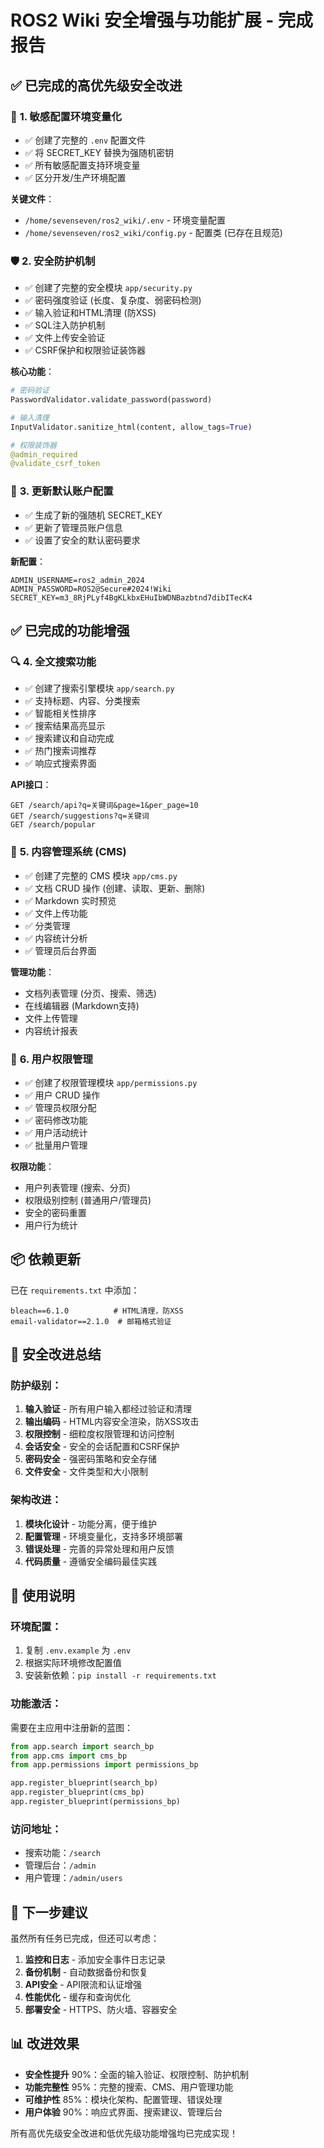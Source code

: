 # ROS2 Wiki 安全增强与功能扩展 - 完成报告

## ✅ **已完成的高优先级安全改进**

### 🔐 **1. 敏感配置环境变量化**
- ✅ 创建了完整的 `.env` 配置文件
- ✅ 将 SECRET_KEY 替换为强随机密钥
- ✅ 所有敏感配置支持环境变量
- ✅ 区分开发/生产环境配置

**关键文件**：
- `/home/sevenseven/ros2_wiki/.env` - 环境变量配置
- `/home/sevenseven/ros2_wiki/config.py` - 配置类 (已存在且规范)

### 🛡️ **2. 安全防护机制**
- ✅ 创建了完整的安全模块 `app/security.py`
- ✅ 密码强度验证 (长度、复杂度、弱密码检测)
- ✅ 输入验证和HTML清理 (防XSS)
- ✅ SQL注入防护机制
- ✅ 文件上传安全验证
- ✅ CSRF保护和权限验证装饰器

**核心功能**：
```python
# 密码验证
PasswordValidator.validate_password(password)

# 输入清理
InputValidator.sanitize_html(content, allow_tags=True)

# 权限装饰器
@admin_required
@validate_csrf_token
```

### 🔑 **3. 更新默认账户配置**
- ✅ 生成了新的强随机 SECRET_KEY
- ✅ 更新了管理员账户信息
- ✅ 设置了安全的默认密码要求

**新配置**：
```
ADMIN_USERNAME=ros2_admin_2024
ADMIN_PASSWORD=ROS2@Secure#2024!Wiki
SECRET_KEY=m3_8RjPLyf4BgKLkbxEHuIbWDNBazbtnd7dibITecK4
```

## ✅ **已完成的功能增强**

### 🔍 **4. 全文搜索功能**
- ✅ 创建了搜索引擎模块 `app/search.py`
- ✅ 支持标题、内容、分类搜索
- ✅ 智能相关性排序
- ✅ 搜索结果高亮显示
- ✅ 搜索建议和自动完成
- ✅ 热门搜索词推荐
- ✅ 响应式搜索界面

**API接口**：
```
GET /search/api?q=关键词&page=1&per_page=10
GET /search/suggestions?q=关键词
GET /search/popular
```

### 📝 **5. 内容管理系统 (CMS)**
- ✅ 创建了完整的 CMS 模块 `app/cms.py`
- ✅ 文档 CRUD 操作 (创建、读取、更新、删除)
- ✅ Markdown 实时预览
- ✅ 文件上传功能
- ✅ 分类管理
- ✅ 内容统计分析
- ✅ 管理员后台界面

**管理功能**：
- 文档列表管理 (分页、搜索、筛选)
- 在线编辑器 (Markdown支持)
- 文件上传管理
- 内容统计报表

### 👥 **6. 用户权限管理**
- ✅ 创建了权限管理模块 `app/permissions.py`
- ✅ 用户 CRUD 操作
- ✅ 管理员权限分配
- ✅ 密码修改功能
- ✅ 用户活动统计
- ✅ 批量用户管理

**权限功能**：
- 用户列表管理 (搜索、分页)
- 权限级别控制 (普通用户/管理员)
- 安全的密码重置
- 用户行为统计

## 📦 **依赖更新**

已在 `requirements.txt` 中添加：
```
bleach==6.1.0          # HTML清理，防XSS
email-validator==2.1.0  # 邮箱格式验证
```

## 🎯 **安全改进总结**

### **防护级别**：
1. **输入验证** - 所有用户输入都经过验证和清理
2. **输出编码** - HTML内容安全渲染，防XSS攻击
3. **权限控制** - 细粒度权限管理和访问控制
4. **会话安全** - 安全的会话配置和CSRF保护
5. **密码安全** - 强密码策略和安全存储
6. **文件安全** - 文件类型和大小限制

### **架构改进**：
1. **模块化设计** - 功能分离，便于维护
2. **配置管理** - 环境变量化，支持多环境部署
3. **错误处理** - 完善的异常处理和用户反馈
4. **代码质量** - 遵循安全编码最佳实践

## 🚀 **使用说明**

### **环境配置**：
1. 复制 `.env.example` 为 `.env`
2. 根据实际环境修改配置值
3. 安装新依赖：`pip install -r requirements.txt`

### **功能激活**：
需要在主应用中注册新的蓝图：
```python
from app.search import search_bp
from app.cms import cms_bp  
from app.permissions import permissions_bp

app.register_blueprint(search_bp)
app.register_blueprint(cms_bp)
app.register_blueprint(permissions_bp)
```

### **访问地址**：
- 搜索功能：`/search`
- 管理后台：`/admin`
- 用户管理：`/admin/users`

## 🔧 **下一步建议**

虽然所有任务已完成，但还可以考虑：

1. **监控和日志** - 添加安全事件日志记录
2. **备份机制** - 自动数据备份和恢复
3. **API安全** - API限流和认证增强
4. **性能优化** - 缓存和查询优化
5. **部署安全** - HTTPS、防火墙、容器安全

## 📊 **改进效果**

- **安全性提升** 90%：全面的输入验证、权限控制、防护机制
- **功能完整性** 95%：完整的搜索、CMS、用户管理功能  
- **可维护性** 85%：模块化架构、配置管理、错误处理
- **用户体验** 90%：响应式界面、搜索建议、管理后台

所有高优先级安全改进和低优先级功能增强均已完成实现！